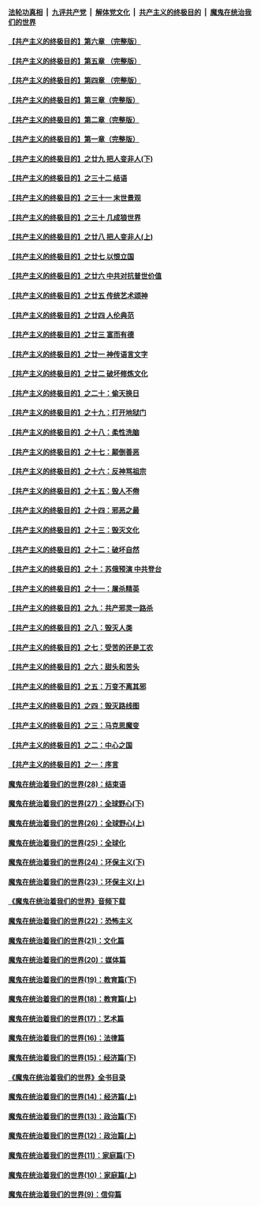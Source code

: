 ####  [法轮功真相](../../../../basic/blob/master/README.md?t=12151826) &nbsp;|&nbsp; [九评共产党](../../../../9ping.md/blob/master/README.md?t=12151826) &nbsp;|&nbsp; [解体党文化](../../../../jtdwh.md/blob/master/README.md?t=12151826)  &nbsp;|&nbsp; [共产主义的终极目的](../../../../gczydzjmd.md/blob/master/README.md?t=12151826) &nbsp;|&nbsp; [魔鬼在统治我们的世界](../../../../mgztzwmdsj.md/blob/master/README.md?t=12151826) 

#### [【共产主义的终极目的】第六章 （完整版）](../pages/nsc422/n11428913.md?t=12151826) 

#### [【共产主义的终极目的】第五章 （完整版）](../pages/nsc422/n11428912.md?t=12151826) 

#### [【共产主义的终极目的】第四章 （完整版）](../pages/nsc422/n11428907.md?t=12151826) 

#### [【共产主义的终极目的】第三章（完整版）](../pages/nsc422/n11428848.md?t=12151826) 

#### [【共产主义的终极目的】第二章（完整版）](../pages/nsc422/n11428831.md?t=12151826) 

#### [【共产主义的终极目的】第一章（完整版）](../pages/nsc422/n11417651.md?t=12151826) 

#### [【共产主义的终极目的】之廿九 把人变非人(下)](../pages/nsc422/n11344140.md?t=12151826) 

#### [【共产主义的终极目的】之三十二 结语](../pages/nsc422/n11360535.md?t=12151826) 

#### [【共产主义的终极目的】之三十一 末世景观](../pages/nsc422/n11351129.md?t=12151826) 

#### [【共产主义的终极目的】之三十 几成狼世界](../pages/nsc422/n11348280.md?t=12151826) 

#### [【共产主义的终极目的】之廿八 把人变非人(上)](../pages/nsc422/n11340492.md?t=12151826) 

#### [【共产主义的终极目的】之廿七 以恨立国](../pages/nsc422/n11336944.md?t=12151826) 

#### [【共产主义的终极目的】之廿六 中共对抗普世价值](../pages/nsc422/n11324785.md?t=12151826) 

#### [【共产主义的终极目的】之廿五 传统艺术颂神](../pages/nsc422/n11296396.md?t=12151826) 

#### [【共产主义的终极目的】之廿四 人伦典范](../pages/nsc422/n11296397.md?t=12151826) 

#### [【共产主义的终极目的】之廿三 富而有德](../pages/nsc422/n11283598.md?t=12151826) 

#### [【共产主义的终极目的】之廿一 神传语言文字](../pages/nsc422/n11263265.md?t=12151826) 

#### [【共产主义的终极目的】之廿二 破坏修炼文化](../pages/nsc422/n11245728.md?t=12151826) 

#### [【共产主义的终极目的】之二十：偷天换日](../pages/nsc422/n11238846.md?t=12151826) 

#### [【共产主义的终极目的】之十九：打开地狱门](../pages/nsc422/n11206376.md?t=12151826) 

#### [【共产主义的终极目的】之十八：柔性洗脑](../pages/nsc422/n11199994.md?t=12151826) 

#### [【共产主义的终极目的】之十七：颠倒善恶](../pages/nsc422/n11179782.md?t=12151826) 

#### [【共产主义的终极目的】之十六：反神骂祖宗](../pages/nsc422/n11166798.md?t=12151826) 

#### [【共产主义的终极目的】之十五：毁人不倦](../pages/nsc422/n11166792.md?t=12151826) 

#### [【共产主义的终极目的】之十四：邪恶之最](../pages/nsc422/n11150249.md?t=12151826) 

#### [【共产主义的终极目的】之十三：毁灭文化](../pages/nsc422/n11135227.md?t=12151826) 

#### [【共产主义的终极目的】之十二：破坏自然](../pages/nsc422/n11135214.md?t=12151826) 

#### [【共产主义的终极目的】之十：苏俄预演 中共登台](../pages/nsc422/n11118424.md?t=12151826) 

#### [【共产主义的终极目的】之十一：屠杀精英](../pages/nsc422/n11118442.md?t=12151826) 

#### [【共产主义的终极目的】之九：共产邪灵一路杀](../pages/nsc422/n11114139.md?t=12151826) 

#### [【共产主义的终极目的】之八：毁灭人类](../pages/nsc422/n11108503.md?t=12151826) 

#### [【共产主义的终极目的】之七：受苦的还是工农](../pages/nsc422/n11101809.md?t=12151826) 

#### [【共产主义的终极目的】之六：甜头和苦头](../pages/nsc422/n11096971.md?t=12151826) 

#### [【共产主义的终极目的】之五：万变不离其邪](../pages/nsc422/n11091285.md?t=12151826) 

#### [【共产主义的终极目的】之四：毁灭路线图](../pages/nsc422/n11086284.md?t=12151826) 

#### [【共产主义的终极目的】之三：马克思魔变](../pages/nsc422/n11061941.md?t=12151826) 

#### [【共产主义的终极目的】之二：中心之国](../pages/nsc422/n11047728.md?t=12151826) 

#### [【共产主义的终极目的】之一：序言](../pages/nsc422/n11086077.md?t=12151826) 

#### [魔鬼在统治着我们的世界(28)：结束语](../pages/nsc422/n10936246.md?t=12151826) 

#### [魔鬼在统治着我们的世界(27)：全球野心(下)](../pages/nsc422/n10928319.md?t=12151826) 

#### [魔鬼在统治着我们的世界(26)：全球野心(上)](../pages/nsc422/n10900318.md?t=12151826) 

#### [魔鬼在统治着我们的世界(25)：全球化](../pages/nsc422/n10788205.md?t=12151826) 

#### [魔鬼在统治着我们的世界(24)：环保主义(下)](../pages/nsc422/n10695307.md?t=12151826) 

#### [魔鬼在统治着我们的世界(23)：环保主义(上)](../pages/nsc422/n10688613.md?t=12151826) 

#### [《魔鬼在统治着我们的世界》音频下载](../pages/nsc422/n10635553.md?t=12151826) 

#### [魔鬼在统治着我们的世界(22)：恐怖主义](../pages/nsc422/n10614727.md?t=12151826) 

#### [魔鬼在统治着我们的世界(21)：文化篇](../pages/nsc422/n10597706.md?t=12151826) 

#### [魔鬼在统治着我们的世界(20)：媒体篇](../pages/nsc422/n10586579.md?t=12151826) 

#### [魔鬼在统治着我们的世界(19)：教育篇(下)](../pages/nsc422/n10564808.md?t=12151826) 

#### [魔鬼在统治着我们的世界(18)：教育篇(上)](../pages/nsc422/n10526970.md?t=12151826) 

#### [魔鬼在统治着我们的世界(17)：艺术篇](../pages/nsc422/n10499093.md?t=12151826) 

#### [魔鬼在统治着我们的世界(16)：法律篇](../pages/nsc422/n10485969.md?t=12151826) 

#### [魔鬼在统治着我们的世界(15)：经济篇(下)](../pages/nsc422/n10469975.md?t=12151826) 

#### [《魔鬼在统治着我们的世界》全书目录](../pages/nsc422/n10464261.md?t=12151826) 

#### [魔鬼在统治着我们的世界(14)：经济篇(上)](../pages/nsc422/n10457370.md?t=12151826) 

#### [魔鬼在统治着我们的世界(13)：政治篇(下)](../pages/nsc422/n10448270.md?t=12151826) 

#### [魔鬼在统治着我们的世界(12)：政治篇(上)](../pages/nsc422/n10444576.md?t=12151826) 

#### [魔鬼在统治着我们的世界(11)：家庭篇(下)](../pages/nsc422/n10440961.md?t=12151826) 

#### [魔鬼在统治着我们的世界(10)：家庭篇(上)](../pages/nsc422/n10435448.md?t=12151826) 

#### [魔鬼在统治着我们的世界(9)：信仰篇](../pages/nsc422/n10432159.md?t=12151826) 

